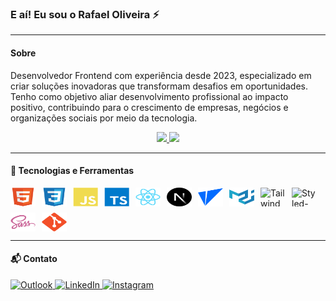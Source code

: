 ### E aí! Eu sou o Rafael Oliveira ⚡  
--------------------------------------------------------------------------------------------  
#### Sobre  
Desenvolvedor Frontend com experiência desde 2023, especializado em criar soluções inovadoras que transformam desafios em oportunidades. Tenho como objetivo aliar desenvolvimento profissional ao impacto positivo, contribuindo para o crescimento de empresas, negócios e organizações sociais por meio da tecnologia.  

<div align="center">
  <a href="https://github.com/rafasdoliveira">
    <img height="150em" src="https://github-readme-stats.vercel.app/api?username=rafasdoliveira&show_icons=true&theme=dark&include_all_commits=true&count_private=true"/>
    <img height="150em" src="https://github-readme-stats.vercel.app/api/top-langs/?username=rafasdoliveira&layout=compact&langs_count=7&theme=dark"/>
  </a>
</div>

---

#### 🚀 Tecnologias e Ferramentas  
<div style="display: flex; flex-wrap: wrap; gap: 10px; margin-top: 10px;">  
  <img align="center" height="30" width="40" src="https://raw.githubusercontent.com/devicons/devicon/master/icons/html5/html5-original.svg" alt="HTML5">
  <img align="center" height="30" width="40" src="https://raw.githubusercontent.com/devicons/devicon/master/icons/css3/css3-original.svg" alt="CSS3">
  <img align="center" height="30" width="40" src="https://raw.githubusercontent.com/devicons/devicon/master/icons/javascript/javascript-plain.svg" alt="JavaScript">
  <img align="center" height="30" width="40" src="https://raw.githubusercontent.com/devicons/devicon/master/icons/typescript/typescript-plain.svg" alt="TypeScript">
  <img align="center" height="30" width="40" src="https://raw.githubusercontent.com/devicons/devicon/master/icons/react/react-original.svg" alt="React">
  <img align="center" height="30" width="40" src="https://raw.githubusercontent.com/devicons/devicon/master/icons/nextjs/nextjs-original.svg" alt="Next.js">
  <img align="center" height="30" width="40" src="https://raw.githubusercontent.com/devicons/devicon/master/icons/vite/vite-original.svg" alt="Vite">
  <img align="center" height="30" width="40" src="https://raw.githubusercontent.com/devicons/devicon/master/icons/materialui/materialui-original.svg" alt="Material UI">
  <img align="center" height="30" width="40" src="https://upload.wikimedia.org/wikipedia/commons/d/d5/Tailwind_CSS_Logo.svg" alt="Tailwind CSS">
  <img align="center" height="30" width="40" src="https://a.storyblok.com/f/106378/318x214/059458447e/styled-components.png" alt="Styled-Components">
  <img align="center" height="30" width="40" src="https://raw.githubusercontent.com/devicons/devicon/master/icons/sass/sass-original.svg" alt="Sass">
  <img align="center" height="30" width="40" src="https://raw.githubusercontent.com/devicons/devicon/master/icons/git/git-original.svg" alt="Git">
</div>

---

#### 📬 Contato  
<div>  
  <a href="mailto:rafasdoliveira@outlook.com" target="_blank">
    <img src="https://img.shields.io/badge/Microsoft_Outlook-0078D4?style=for-the-badge&logo=microsoft-outlook&logoColor=white" alt="Outlook">
  </a>
  <a href="https://www.linkedin.com/in/rafasdoliveira/" target="_blank">
    <img src="https://img.shields.io/badge/-LinkedIn-%230077B5?style=for-the-badge&logo=linkedin&logoColor=white" alt="LinkedIn">
  </a>  
  <a href="https://instagram.com/rafasdoliveira" target="_blank">
    <img src="https://img.shields.io/badge/-Instagram-%23E4405F?style=for-the-badge&logo=instagram&logoColor=white" alt="Instagram">
  </a>
</div>
